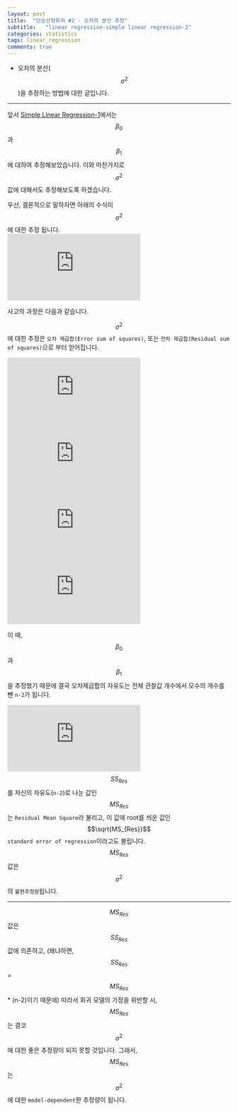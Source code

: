 ```yaml
---
layout: post
title:  "단순선형회귀 #2 - 오차의 분산 추정"
subtitle:   "linear regression-simple linear regression-2"
categories: statistics
tags: linear_regression
comments: true
---
```

- 오차의 분산($$σ^2$$)을 추정하는 방법에 대한 글입니다.

---

앞서 [Simple Linear Regression-1](https://data-weirdo.github.io/statistics/2019/10/15/statistics-linear_regression-simple/)에서는
$$β_0$$과 $$β_1$$에 대하여 추정해보았습니다. 이와 마찬가지로 $$σ^2$$ 값에 대해서도 추정해보도록 하겠습니다. 

우선, 결론적으로 말하자면 아래의 수식이 $$σ^2$$ 에 대한 추정 됩니다.  
![](https://latex.codecogs.com/gif.latex?%5Cwidehat%5Csigma%5E2%20%3D%20%5Cfrac%7BSS_%7BRes%7D%7D%7Bn-2%7D%20%3D%20MS_%7BRes%7D)  
   
사고의 과정은 다음과 같습니다.  

$$σ^2$$에 대한 추정은 `오차 제곱합(Error sum of squares)`, 또는 `잔차 제곱합(Residual sum of squares)`으로 부터 얻어집니다.

![](https://latex.codecogs.com/gif.latex?SS_%7BRes%7D%20%3D%20%5Csum_%7Bi%3D1%7D%5E%7Bn%7De_i%5E2%20%3D%20%5Csum_%7Bi%3D1%7D%5En%28y_i-%5Cwidehat%7By_i%7D%29%5E2)
![](https://latex.codecogs.com/gif.latex?SS_%7BRes%7D%20%3D%20%5Csum_%7Bi%3D1%7D%5En%28y_i-%28%5Cwidehat%7B%5Cbeta_0%7D%20&plus;%20%5Cwidehat%7B%5Cbeta_1%7Dx_i%29%29%5E2)
![](https://latex.codecogs.com/gif.latex?SS_%7BRes%7D%20%3D%20%5Csum_%7Bi%3D1%7D%5Eny_i%5E2%20-%20n%5Cbar%7By%7D%5E2%20-%20%5Cwidehat%7B%5Cbeta_1%7DS_%7Bxy%7D_)
![](https://latex.codecogs.com/gif.latex?SS_%7BRes%7D%20%3D%20%5CSS_%7BT%7D%20-%20%5Cwidehat%7B%5Cbeta_1%7DS_%7Bxy%7D)

이 때, $$β_0$$과 $$β_1$$을 추정했기 때문에 결국 오차제곱합의 자유도는 전체 관찰값 개수에서 모수의 개수를 뺀 `n-2`가 됩니다.


![](https://latex.codecogs.com/gif.latex?%5Cwidehat%7B%5Csigma%5E2%7D%20%3D%20%5Cfrac%7BSS_%7BRes%7D%7D%7Bn-2%7D%20%3D%20MS_%7BRes%7D)  
$$SS_{Res}$$를 자신의 자유도(`n-2`)로 나눈 값인 $$MS_{Res}$$는 `Residual Mean Square`라 불리고, 이 값에 root를 씌운 값인 $$\sqrt{MS_{Res}}$$ `standard error of regression`이라고도 불립니다. 
$$MS_{Res}$$ 값은 $$σ^2$$의 `불편추정량`됩니다. 

---

$$MS_{Res}$$ 값은 $$SS_{Res}$$ 값에 의존하고, (왜냐하면, $$SS_{Res}$$ = $$MS_{Res}$$ * (n-2)이기 때문에) 따라서 회귀 모델의 가정을 위반할 시, 
$$MS_{Res}$$는 결코 $$σ^2$$에 대한 좋은 추정량이 되지 못할 것입니다. 그래서, $$MS_{Res}$$는 $$σ^2$$에 대한 `model-dependent`한 추정량이 됩니다. 
